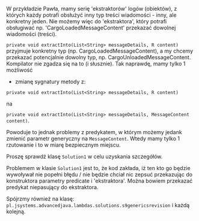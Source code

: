 W przykładzie Pawła, mamy serię 'ekstraktorów' logów (obiektów), 
z których każdy potrafi obsłużyć inny typ treści wiadomości - 
inny, ale konkretny jeden.
Nie możemy więc do 'ekstraktora', który potrafi obsługiwać np. 
'CargoLoadedMessageContent' przekazać dowolnej wiadomości (treści).

`private void extractInto(List<String> messageDetails, R content)`
przyjmuje konkretny typ (np. CargoLoadedMessageContent), 
a my chcemy przekazać potencjalnie dowolny typ, np. CargoUnloadedMessageContent.
Kompilator nie zgadza się na to (i słusznie). Tak naprawdę, mamy tylko 1 możliwość
- zmianę sygnatury metody z:

`private void extractInto(List<String> messageDetails, R content)`

na 

`private void extractInto(List<String> messageDetails, MessageContent content)`.

Powoduje to jednak problemy z predykatem, w którym możemy jedank zmienić parametr generyczny na `MessageContent`.
Wtedy mamy tylko 1 rzutowanie i to w miarę bezpiecznym miejscu.

Proszę sprawdź klasę `Solution1` w celu uzyskania szczegółów.

Problemem w klasie `Solution1` jest to, że kod zakłada, iż ten kto go będzie wywoływał
nie popełni błędu / nie będzie chciał nic zepsuć przekazując do konstruktora parametry 
predicate i 'ekstraktora'. Można bowiem przekazać predykat niepasujący do ekstraktora.

Spójrzmy również na klasę:
`pl.jsystems.advancedjava.lambdas.solutions.s9genericsrevision` i każdą kolejną.

